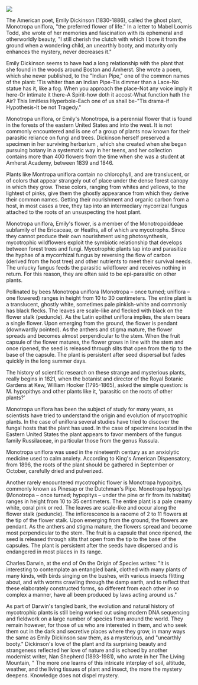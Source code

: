 [![](https://v3.juncture-digital.org/images/wb.svg)](https://v3.juncture-digital.org/wb)

<param ve-config
	   title="Monotropa uniflora: Finding Emily's Flowers"
	   source-image="https://www.talkplant.com/wp-content/uploads/2017/05/mushroom-1853282_1920.jpg"
	   eid=""
	   about=""
	   layout="vtl"
	   author="John Hessler">

The American poet, Emily Dickinson (1830-1886), called the ghost plant, Monotropa uniflora, "the preferred flower of life." In a letter to Mabel Loomis Todd, she wrote of her memories and fascination with its ephemeral and otherworldly beauty, "I still cherish the clutch with which I bore it from the ground when a wondering child, an unearthly booty, and maturity only enhances the mystery, never decreases it."
<param ve-image url="https://upload.wikimedia.org/wikipedia/commons/0/0a/Indian_pipe_PDB.JPG">
<param ve-image url="https://storymaps.arcgis.com/stories/5c4cf75667b147b1baf40a9c108fd342">

Emily Dickinson seems to have had a long relationship with the plant that she found in the woods around Boston and Amherst. She wrote a poem, which she never published, to the "Indian Pipe," one of the common names of the plant: 'Tis whiter than an Indian Pipe-Tis dimmer than a Lace-No statue has it, like a fog. When you approach the place-Not any voice imply it here-Or intimate it there-A Spirit-how doth it accost-What function hath the Air? This limitless Hyperbole-Each one of us shall be-"Tis drama-if Hypothesis-It be not Tragedy."
<param ve-image seq="35" manifest="https://iiif.lib.harvard.edu/manifests/view/drs:4184689$35i">

Monotropa uniflora, or Emily's Monotropa, is a perennial flower that is found in the forests of the eastern United States and into the west. It is not commonly encountered and is one of a group of plants now known for their parasitic reliance on fungi and trees. Dickinson herself preserved a specimen in her surviving herbarium , which she created when she began pursuing botany in a systematic way in her teens, and her collection contains more than 400 flowers from the time when she was a student at Amherst Academy, between 1839 and 1846.
<param ve-map center="37.873388277112646, -82.85415288524509" zoom="4">

Plants like Montropa uniflora contain no chlorophyll, and are translucent, or of colors that appear strangely out of place under the dense forest canopy in which they grow. These colors, ranging from whites and yellows, to the lightest of pinks, give them the ghostly appearance from which they derive their common names. Getting their nourishment and organic carbon from a host, in most cases a tree, they tap into an intermediary mycorrizal fungus attached to the roots of an unsuspecting the host plant.


Monotropa uniflora, Emily's flower, is a member of the Monotropoiddeae subfamily of the Ericaceae, or Heaths, all of which are mycotrophs. Since they cannot produce their own nourishment using photosynthesis, mycotrophic wildflowers exploit the symbiotic relationship that develops between forest trees and fungi. Mycotrophic plants tap into and parasitize the hyphae of a mycorrhizal fungus by reversing the flow of carbon (derived from the host tree) and other nutrients to meet their survival needs. The unlucky fungus feeds the parasitic wildflower and receives nothing in return. For this reason, they are often said to be epi-parasitic on other plants.

Pollinated by bees Monotropa uniflora (Monotropa – once turned; uniflora – one flowered) ranges in height from 10 to 30 centimeters. The entire plant is a translucent, ghostly white, sometimes pale pinkish-white and commonly has black flecks. The leaves are scale-like and flecked with black on the flower stalk (peduncle). As the Latin epithet uniflora implies, the stem bears a single flower. Upon emerging from the ground, the flower is pendant (downwardly pointed). As the anthers and stigma mature, the flower spreads and becomes almost perpendicular to the stem. When the fruit capsule of the flower matures, the flower grows in line with the stem and once ripened, the seed is released through slits that open from the tip to the base of the capsule. The plant is persistent after seed dispersal but fades quickly in the long summer days.

The history of scientific research on these strange and mysterious plants, really begins in 1821, when the botanist and director of the Royal Botanic Gardens at Kew, William Hooker (1795-1865), asked the simple question: is M. hypopithys and other plants like it, ‘parasitic on the roots of other plants?’

Monotropa uniflora has been the subject of study for many years, as scientists have tried to understand the origin and evolution of mycotrophic plants. In the case of uniflora several studies have tried to discover the fungal hosts that the plant has used. In the case of specimens located in the Eastern United States the plant appears to favor members of the fungus family Russilaceae, in particular those from the genus Russula.

Monotropa uniflora was used in the nineteenth century as an anxiolytic medicine used to calm anxiety. According to King's American Dispensatory, from 1896, the roots of the plant should be gathered in September or October, carefully dried and pulverized.

Another rarely encountered mycotrophic flower is Monotropa hypopitys, commonly known as Pinesap or the Dutchman's Pipe. Monotropa hypopitys (Monotropa – once turned; hypopitys – under the pine or fir from its habitat) ranges in height from 10 to 35 centimeters. The entire plant is a pale creamy white, coral pink or red. The leaves are scale-like and occur along the flower stalk (peduncle). The inflorescence is a raceme of 2 to 11 flowers at the tip of the flower stalk. Upon emerging from the ground, the flowers are pendant. As the anthers and stigma mature, the flowers spread and become most perpendicular to the stem. The fruit is a capsule that once ripened, the seed is released through slits that open from the tip to the base of the capsules. The plant is persistent after the seeds have dispersed and is endangered in most places in its range.

Charles Darwin, at the end of On the Origin of Species writes: "It is interesting to contemplate an entangled bank, clothed with many plants of many kinds, with birds singing on the bushes, with various insects flitting about, and with worms crawling through the damp earth, and to reflect that these elaborately constructed forms, so different from each other in so complex a manner, have all been produced by laws acting around us."

As part of Darwin's tangled bank, the evolution and natural history of mycotrophic plants is still being worked out using modern DNA sequencing and fieldwork on a large number of species from around the world. They remain however, for those of us who are interested in them, and who seek them out in the dark and secretive places where they grow, in many ways the same as Emily Dickinson saw them, as a mysterious, and "unearthly booty." Dickinson's love of the plant and its surprising beauty and strangeness reflected her love of nature and is echoed by another modernist writer, Nan Shepherd (1893-1981), who wrote in her The Living Mountain, " The more one learns of this intricate interplay of soil, altitude, weather, and the living tissues of plant and insect, the more the mystery deepens. Knowledge does not dispel mystery.
